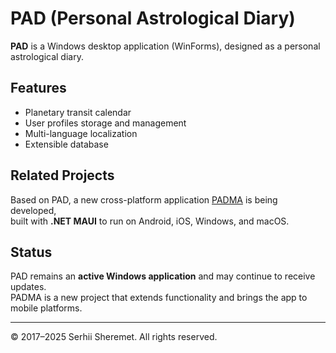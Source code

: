# PAD (Personal Astrological Diary)

**PAD** is a Windows desktop application (WinForms), designed as a personal astrological diary.  

## Features
- Planetary transit calendar  
- User profiles storage and management  
- Multi-language localization  
- Extensible database  

## Related Projects
Based on PAD, a new cross-platform application [PADMA](https://github.com/Serhii-Sheremet/PADMA) is being developed,  
built with **.NET MAUI** to run on Android, iOS, Windows, and macOS.  

## Status
PAD remains an **active Windows application** and may continue to receive updates.  
PADMA is a new project that extends functionality and brings the app to mobile platforms.  

---
© 2017–2025 Serhii Sheremet. All rights reserved.
